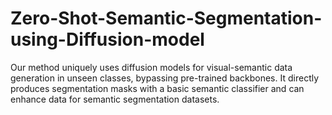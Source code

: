 # Zero-Shot-Semantic-Segmentation-using-Diffusion-model
Our method uniquely uses diffusion models for visual-semantic data generation in unseen classes, bypassing pre-trained backbones. It directly produces segmentation masks with a basic semantic classifier and can enhance data for semantic segmentation datasets.
